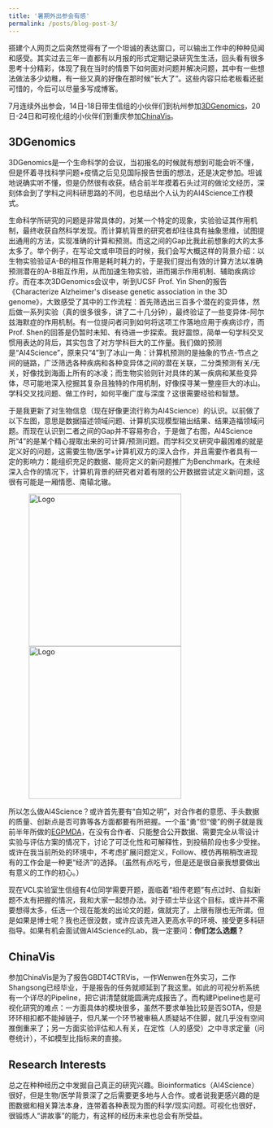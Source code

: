 ```yaml
---
title: '暑期外出参会有感'
permalink: /posts/blog-post-3/
---
```


搭建个人网页之后突然觉得有了一个坦诚的表达窗口，可以输出工作中的种种见闻和感受。其实过去三年一直都有以月报的形式定期记录研究生生活，回头看有很多思考十分精彩，体现了我在当时的情景下如何面对问题并解决问题，其中有一些想法做法多少幼稚，有一些又真的好像在那时候“长大了”。这些内容只给老板看还挺可惜的，今后可以尽量多写成博客。  

7月连续外出参会，14日-18日带生信组的小伙伴们到杭州参加[3DGenomics]( http://www.3dgenomics.org/)，20日-24日和可视化组的小伙伴们到重庆参加[ChinaVis]( https://chinavis.org/2023/)。  

## 3DGenomics

3DGenomics是一个生命科学的会议，当初报名的时候就有想到可能会听不懂，但是怀着寻找科学问题+疫情之后见见国际报告世面的想法，还是决定参加。坦诚地说确实听不懂，但是仍然很有收获。结合前半年摸着石头过河的做论文经历，深刻体会到了学科之间科研思路的不同，也总结出个人认为的AI4Science工作模式。

生命科学所研究的问题是非常具体的，对某一个特定的现象，实验验证其作用机制，最终收获自然科学发现。而计算机背景的研究者却往往具有抽象思维，试图提出通用的方法，实现准确的计算和预测。而这之间的Gap比我此前想象的大的太多太多了。举个例子，在写论文或申项目的时候，我们会写大概这样的背景介绍：以生物实验验证A-B的相互作用是耗时耗力的，于是我们提出有效的计算方法以准确预测潜在的A-B相互作用，从而加速生物实验，进而揭示作用机制、辅助疾病诊疗。而在本次3DGenomics会议中，听到UCSF Prof. Yin Shen的报告《Characterize Alzheimer's disease genetic association in the 3D genome》，大致感受了其中的工作流程：首先筛选出三百多个潜在的变异体，然后做一系列实验（真的很多很多，讲了二十几分钟），最终验证了一些变异体-阿尔兹海默症的作用机制。有一位提问者问到如何将这项工作落地应用于疾病诊疗，而Prof. Shen的回答是仍暂时未知、有待进一步探索。我好震惊，简单一句学科交叉惯用表达的背后，其实包含了对方学科巨大的工作量。我们做的预测是“AI4Science”，原来只“4”到了冰山一角：计算机预测的是抽象的节点-节点之间的链路，广泛筛选各种疾病和各种变异体之间的潜在关联，二分类预测有关/无关，好像找到海面上所有的冰凌；而生物实验则针对具体的某一疾病和某些变异体，尽可能地深入挖掘其复杂且独特的作用机制，好像探寻某一整座巨大的冰山。学科交叉找问题、做工作时，如何平衡广度与深度？这很需要经验和智慧。

于是我更新了对生物信息（现在好像更流行称为AI4Science）的认识。以前做了以下左图，意思是数据描述领域问题、计算机实现模型输出结果、结果造福领域问题。而现在认识到二者之间的Gap并不容易弥合，于是做了右图，AI4Science所“4”的是某个精心提取出来的可计算/预测问题。而学科交叉研究中最困难的就是定义好的问题，这需要生物/医学+计算机双方的深入合作，并且需要作者具有一定的影响力：能组织充足的数据、能将定义的新问题推广为Benchmark。在未经深入合作的情况下，计算机背景的研究者对着有限的公开数据尝试定义新问题，这很有可能是一厢情愿、南辕北辙。

<!-- ![图1](../images/bioinformatics_1.png)
![图2](../images/bioinformatics_2.png) -->

<figure class="half">
    <img src="https://echochou990919.github.io/images/bioinformatics_1.png" title="Logo" width="300" /> 
    <img src="https://echochou990919.github.io/images/bioinformatics_2.png" title="Logo" width="300" />
</figure>

所以怎么做AI4Science？或许首先要有“自知之明”，对合作者的意愿、手头数据的质量、创新点是否可靠等各方面都要有所把握。一个虽“勇”但“傻”的例子就是我前半年所做的[EGPMDA](http://arxiv.org/abs/2307.07957)，在没有合作者、只能整合公开数据、需要完全从零设计实验与评估方案的情况下，讨论了可泛化性和可解释性，到投稿阶段也多少受挫。或许在我当前所处的环境中，不考虑扩展问题定义，Follow、模仿再稍稍改进现有的工作会是一种更“经济”的选择。（虽然有点吃亏，但是还是很自豪我想要做出有意义的工作的初心。）

现在VCL实验室生信组有4位同学需要开题，面临着“祖传老题”有点过时、自拟新题不太有把握的情况，我和大家一起想办法。对于硕士毕业这个目标，或许并不需要想得太多，任选一个现在能发的出论文的题，做就完了，上限有限也无所谓。但是如果是博士呢？我也还很没数，或许应该先进入更高水平的环境、接受更多科研指导。如果有机会面试做AI4Science的Lab，我一定要问：**你们怎么选题？**

## ChinaVis

参加ChinaVis是为了报告GBDT4CTRVis，一作Wenwen在外实习，二作Shangsong已经毕业，于是报告的任务就顺延到了我这里。如此的可视分析系统有一个详尽的Pipeline，把它讲清楚就能圆满完成报告了。而构建Pipeline也是可视化研究的难点：一方面具体的模块很多，虽然不要求单独比较是否SOTA，但是环环相扣都不能掉链子，但凡某一个环节被审稿人质疑站不住脚，就几乎没有空间推倒重来了；另一方面实验评估和人有关，在定性（人的感受）之中寻求定量（问卷统计），不如模型比指标来的直接。

## Research Interests

总之在种种经历之中发掘自己真正的研究兴趣。Bioinformatics（AI4Science）很好，但是生物/医学背景深了之后需要更多地与人合作。或者说我更感兴趣的是图数据和相关算法本身，连带着各种表现为图的科学/现实问题。可视化也很好，很锻炼人“讲故事”的能力，有这样的经历未来也总会有所受益。
